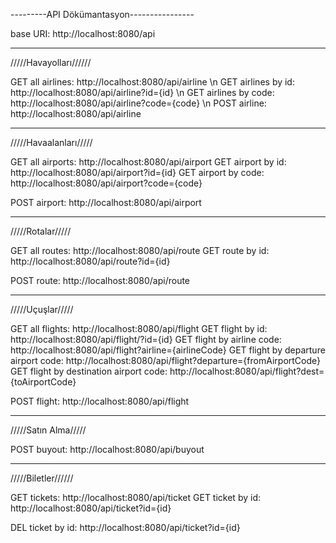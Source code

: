 ---------API Dökümantasyon----------------

base URI: http://localhost:8080/api


_________________________________
/////Havayolları//////

GET all airlines: http://localhost:8080/api/airline     \n
GET airlines by id: http://localhost:8080/api/airline?id={id}   \n
GET airlines by code: http://localhost:8080/api/airline?code={code}   \n
POST airline: http://localhost:8080/api/airline

________________________________
/////Havaalanları/////

GET all airports: http://localhost:8080/api/airport
GET airport by id: http://localhost:8080/api/airport?id={id}
GET airport by code: http://localhost:8080/api/airport?code={code}

POST airport: http://localhost:8080/api/airport

_______________________________
/////Rotalar/////

GET all routes: http://localhost:8080/api/route
GET route by id: http://localhost:8080/api/route?id={id}

POST route: http://localhost:8080/api/route

_______________________________
/////Uçuşlar/////

GET all flights: http://localhost:8080/api/flight
GET flight by id: http://localhost:8080/api/flight/?id={id}
GET flight by airline code: http://localhost:8080/api/flight?airline={airlineCode}
GET flight by departure airport code: http://localhost:8080/api/flight?departure={fromAirportCode}
GET flight by destination airport code: http://localhost:8080/api/flight?dest={toAirportCode}

POST flight: http://localhost:8080/api/flight

________________________________
/////Satın Alma/////

POST buyout: http://localhost:8080/api/buyout

_______________________________
/////Biletler//////

GET tickets: http://localhost:8080/api/ticket
GET ticket by id: http://localhost:8080/api/ticket?id={id}

DEL ticket by id: http://localhost:8080/api/ticket?id={id}

